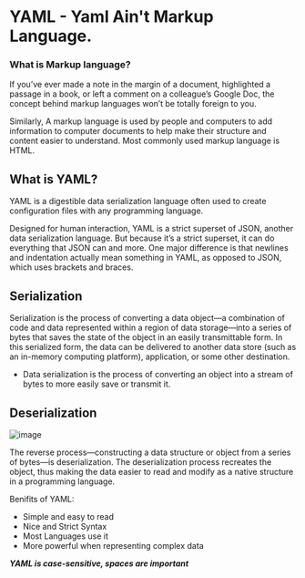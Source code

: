 # YAML - Yaml Ain't Markup Language.

### What is Markup language?

If you’ve ever made a note in the margin of a document, highlighted a passage in a book, or left a comment on a colleague’s Google Doc, the concept behind markup languages won’t be totally foreign to you. 

Similarly, A markup language is used by people and computers to add information to computer documents to help make their structure and content easier to understand. Most commonly used markup language is HTML.

## What is YAML?

YAML is a digestible data serialization language often used to create configuration files with any programming language.

Designed for human interaction, YAML is a strict superset of JSON, another data serialization language. But because it’s a strict superset, it can do everything that JSON can and more. One major difference is that newlines and indentation actually mean something in YAML, as opposed to JSON, which uses brackets and braces.

## Serialization

Serialization is the process of converting a data object—a combination of code and data represented within a region of data storage—into a series of bytes that saves the state of the object in an easily transmittable form. In this serialized form, the data can be delivered to another data store (such as an in-memory computing platform), application, or some other destination.
- Data serialization is the process of converting an object into a stream of bytes to more easily save or transmit it.

## Deserialization

![image](https://hazelcast.com/wp-content/uploads/2021/12/serialization-deserialization-diagram-800x318-1.png)

The reverse process—constructing a data structure or object from a series of bytes—is deserialization. The deserialization process recreates the object, thus making the data easier to read and modify as a native structure in a programming language.

Benifits of YAML:
- Simple and easy to read
- Nice and Strict Syntax
- Most Languages use it
- More powerful when representing complex data

<b><i> YAML is case-sensitive, spaces are important</i></b>